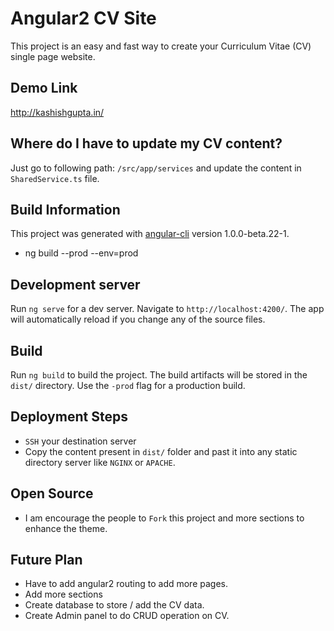 # Angular2 CV Site
This project is an easy and fast way to create your Curriculum Vitae (CV) single page website. 

## Demo Link
http://kashishgupta.in/

## Where do I have to update my CV content?
Just go to following path: `/src/app/services` and update the content in `SharedService.ts` file. 

## Build Information
This project was generated with [angular-cli](https://github.com/angular/angular-cli) version 1.0.0-beta.22-1.
- ng build --prod --env=prod

## Development server
Run `ng serve` for a dev server. Navigate to `http://localhost:4200/`. The app will automatically reload if you change any of the source files.

## Build
Run `ng build` to build the project. The build artifacts will be stored in the `dist/` directory. Use the `-prod` flag for a production build.

## Deployment Steps
- `SSH` your destination server
- Copy the content present in `dist/` folder and past it into any static directory server like `NGINX` or `APACHE`.

## Open Source
- I am encourage the people to `Fork` this project and more sections to enhance the theme.

## Future Plan
- Have to add angular2 routing to add more pages.
- Add more sections 
- Create database to store / add the CV data.
- Create Admin panel to do CRUD operation on CV.
